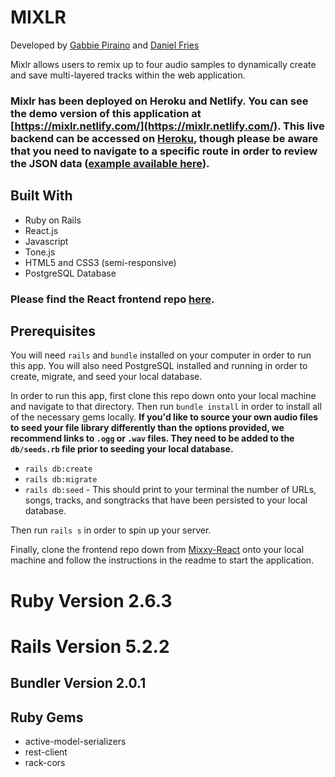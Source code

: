 # MIXLR 

Developed by [Gabbie Piraino](https://github.com/pirainogi) and [Daniel Fries](https://github.com/dwfig)

Mixlr allows users to remix up to four audio samples to dynamically create and save multi-layered tracks within the web application. 

### Mixlr has been deployed on Heroku and Netlify. You can see the demo version of this application at [https://mixlr.netlify.com/](https://mixlr.netlify.com/). This live backend can be accessed on [Heroku](https://mixlr.herokuapp.com), though please be aware that you need to navigate to a specific route in order to review the JSON data ([example available here](https://mixlr.herokuapp.com/api/v1/songs)).

## Built With

* Ruby on Rails
* React.js
* Javascript
* Tone.js 
* HTML5 and CSS3 (semi-responsive)
* PostgreSQL Database 

### Please find the React frontend repo [here](https://github.com/dwfig/mixxy_react).

## Prerequisites

You will need `rails` and `bundle` installed on your computer in order to run this app. You will also need PostgreSQL installed and running in order to create, migrate, and seed your local database.

In order to run this app, first clone this repo down onto your local machine and navigate to that directory. Then run `bundle install` in order to install all of the necessary gems locally. **If you'd like to source your own audio files to seed your file library differently than the options provided, we recommend links to `.ogg` or `.wav` files. They need to be added to the `db/seeds.rb` file prior to seeding your local database.**

* `rails db:create`
* `rails db:migrate`
* `rails db:seed` - This should print to your terminal the number of URLs, songs, tracks, and songtracks that have been persisted to your local database. 

Then run `rails s` in order to spin up your server.

Finally, clone the frontend repo down from [Mixxy-React](https://github.com/dwfig/mixxy_react) onto your local machine and follow the instructions in the readme to start the application.


# Ruby Version 2.6.3
# Rails Version 5.2.2
## Bundler Version 2.0.1

## Ruby Gems
* active-model-serializers
* rest-client
* rack-cors
